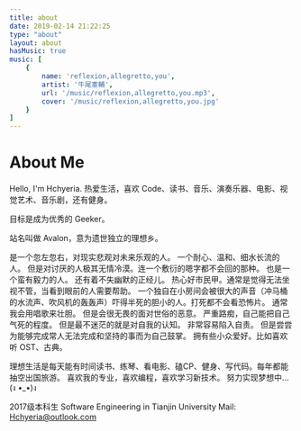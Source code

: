 ```yaml
---
title: about
date: 2019-02-14 21:22:25
type: "about"
layout: about
hasMusic: true
music: [
    {
        name: 'reflexion,allegretto,you',
        artist: '牛尾憲輔',
        url: '/music/reflexion,allegretto,you.mp3',
        cover: '/music/reflexion,allegretto,you.jpg'
    }
]
---
```


# About Me

Hello, I'm Hchyeria.
热爱生活，喜欢 Code、读书、音乐、演奏乐器、电影、视觉艺术、音乐剧，还有健身。

目标是成为优秀的 Geeker。

站名叫做 Avalon，意为遗世独立的理想乡。

是一个忽左忽右，对现实悲观对未来乐观的人。
一个耐心、温和、细水长流的人。
但是对讨厌的人极其无情冷漠。连一个敷衍的嗯字都不会回的那种。
也是一个蛮有毅力的人。
还有着不失幽默的正经儿。
热心好市民甲。通常是觉得无法坐视不管，当看到眼前的人需要帮助。
一个独自在小房间会被很大的声音（冲马桶的水流声、吹风机的轰轰声）吓得半死的胆小的人。打死都不会看恐怖片。
通常我会用唱歌来壮胆。
但是会很无畏的面对世俗的恶意。
严重路痴，自己能把自己气死的程度。
但是最不迷茫的就是对自我的认知。
非常容易陷入自责。
但是尝尝为能够完成常人无法完成和坚持的事而为自己鼓掌。
拥有些小众爱好。比如喜欢听 OST、古典。

理想生活是每天能有时间读书、练琴、看电影、磕CP、健身、写代码。每年都能抽空出国旅游。
喜欢我的专业，喜欢编程，喜欢学习新技术。
努力实现梦想中...(ง •_•)ง

2017级本科生
Software Engineering in Tianjin University
Mail: [Hchyeria@outlook.com](mailto:Hchyeria@outlook.com)
